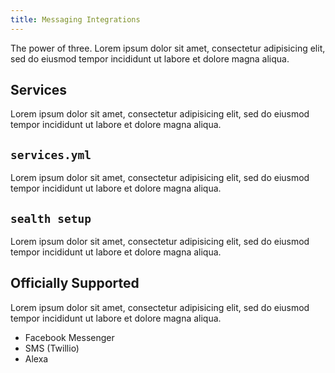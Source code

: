 ```yaml
---
title: Messaging Integrations
---
```


The power of three. Lorem ipsum dolor sit amet, consectetur adipisicing elit, sed do eiusmod tempor incididunt ut labore et dolore magna aliqua.

## Services

Lorem ipsum dolor sit amet, consectetur adipisicing elit, sed do eiusmod tempor incididunt ut labore et dolore magna aliqua.

## `services.yml`

Lorem ipsum dolor sit amet, consectetur adipisicing elit, sed do eiusmod tempor incididunt ut labore et dolore magna aliqua.

## `sealth setup`

Lorem ipsum dolor sit amet, consectetur adipisicing elit, sed do eiusmod tempor incididunt ut labore et dolore magna aliqua.

## Officially Supported

Lorem ipsum dolor sit amet, consectetur adipisicing elit, sed do eiusmod tempor incididunt ut labore et dolore magna aliqua.

* Facebook Messenger
* SMS (Twillio)
* Alexa

